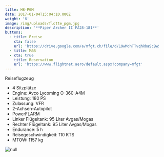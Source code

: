 ```yaml
---
title: HB-PGM
date: 2017-01-04T15:04:10.000Z
weight: '6'
image: /img/uploads/flotte_pgm.jpg
description: '**Piper Archer II PA28-181**'
buttons:
  - title: Preise
    cta: false
    url: 'https://drive.google.com/a/mfgt.ch/file/d/19wMdnTTvqhRbaScBwS0Tqf3iBVFWExGj/view'
  - title: M&B
  - cta: true
    title: Reservation
    url: 'https://www.flightnet.aero/default.aspx?company=mfgt'
---
```

Reiseflugzeug

* 4 Sitzplätze
* Engine: Avco Lycoming O-360-A4M 
* Leistung: 180 PS
* Zulassung: VFR
* 2-Achsen-Autopilot
* PowerFLARM
* Linker Flügeltank: 95 Liter Avgas/Mogas
* Rechter Flügeltank: 95 Liter Avgas/Mogas
* Endurance: 5 h
* Reisegeschwindigkeit: 110 KTS
* MTOW: 1157 kg

![null](/img/uploads/flotte_cockpit_pgm.jpg)
